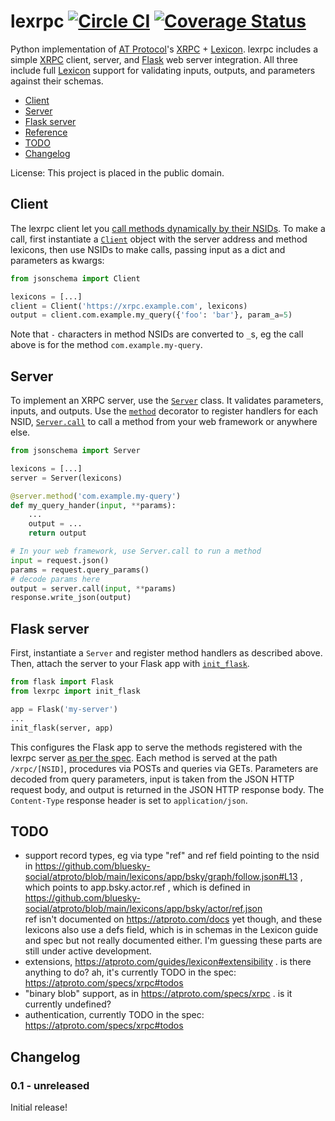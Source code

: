 lexrpc [![Circle CI](https://circleci.com/gh/snarfed/lexrpc.svg?style=svg)](https://circleci.com/gh/snarfed/lexrpc) [![Coverage Status](https://coveralls.io/repos/github/snarfed/lexrpc/badge.svg?branch=main)](https://coveralls.io/github/snarfed/lexrpc?branch=master)
===

Python implementation of [AT Protocol](https://atproto.com/)'s [XRPC](https://atproto.com/specs/xrpc) + [Lexicon](https://atproto.com/guides/lexicon). lexrpc includes a simple [XRPC](https://atproto.com/specs/xrpc) client, server, and [Flask](https://flask.palletsprojects.com/) web server integration. All three include full [Lexicon](https://atproto.com/guides/lexicon) support for validating inputs, outputs, and parameters against their schemas.

* [Client](#client)
* [Server](#server)
* [Flask server](#flask-server)
* [Reference](https://lexrpc.readthedocs.io/en/docs/source/lexrpc.html)
* [TODO](#todo)
* [Changelog](#changelog)

License: This project is placed in the public domain.


## Client

The lexrpc client let you [call methods dynamically by their NSIDs](https://atproto.com/guides/lexicon#rpc-methods). To make a call, first instantiate a [`Client`](https://lexrpc.readthedocs.io/en/latest/source/lexrpc.html#lexrpc.client.Client) object with the server address and method lexicons, then use NSIDs to make calls, passing input as a dict and parameters as kwargs:

```py
from jsonschema import Client

lexicons = [...]
client = Client('https://xrpc.example.com', lexicons)
output = client.com.example.my_query({'foo': 'bar'}, param_a=5)
```

Note that `-` characters in method NSIDs are converted to `_`s, eg the call above is for the method `com.example.my-query`.


## Server

To implement an XRPC server, use the [`Server`](https://lexrpc.readthedocs.io/en/latest/source/lexrpc.html#lexrpc.server.Server) class. It validates parameters, inputs, and outputs. Use the [`method`](https://lexrpc.readthedocs.io/en/latest/source/lexrpc.html#lexrpc.server.Server.method) decorator to register handlers for each NSID, [`Server.call`](https://lexrpc.readthedocs.io/en/latest/source/lexrpc.html#lexrpc.server.Server.call) to call a method from your web framework or anywhere else.

```py
from jsonschema import Server

lexicons = [...]
server = Server(lexicons)

@server.method('com.example.my-query')
def my_query_hander(input, **params):
    ...
    output = ...
    return output

# In your web framework, use Server.call to run a method
input = request.json()
params = request.query_params()
# decode params here
output = server.call(input, **params)
response.write_json(output)
```


## Flask server

First, instantiate a `Server` and register method handlers as described above. Then, attach the server to your Flask app with [`init_flask`](https://lexrpc.readthedocs.io/en/latest/source/lexrpc.html#lexrpc.flask_server.init_flask).

```py
from flask import Flask
from lexrpc import init_flask

app = Flask('my-server')
...
init_flask(server, app)
```

This configures the Flask app to serve the methods registered with the lexrpc server [as per the spec](https://atproto.com/specs/xrpc#path). Each method is served at the path `/xrpc/[NSID]`, procedures via POSTs and queries via GETs. Parameters are decoded from query parameters, input is taken from the JSON HTTP request body, and output is returned in the JSON HTTP response body. The `Content-Type` response header is set to `application/json`.


## TODO

* support record types, eg via type "ref" and ref field pointing to the nsid in https://github.com/bluesky-social/atproto/blob/main/lexicons/app/bsky/graph/follow.json#L13 , which points to app.bsky.actor.ref , which is defined in https://github.com/bluesky-social/atproto/blob/main/lexicons/app/bsky/actor/ref.json  
  ref isn't documented on https://atproto.com/docs yet though, and these lexicons also use a defs field, which is in schemas in the Lexicon guide and spec but not really documented either. I'm guessing these parts are still under active development.
* extensions, https://atproto.com/guides/lexicon#extensibility . is there anything to do? ah, it's currently TODO in the spec: https://atproto.com/specs/xrpc#todos
* "binary blob" support, as in https://atproto.com/specs/xrpc . is it currently undefined?
* authentication, currently TODO in the spec: https://atproto.com/specs/xrpc#todos


## Changelog

### 0.1 - unreleased

Initial release!
